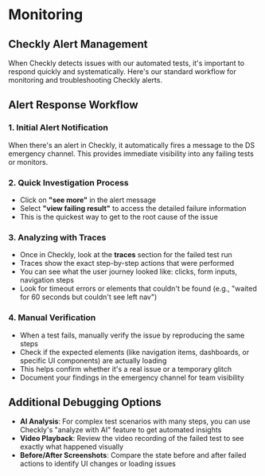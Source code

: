 # Monitoring

## Checkly Alert Management

When Checkly detects issues with our automated tests, it's important to respond quickly and systematically. Here's our standard workflow for monitoring and troubleshooting Checkly alerts.

## Alert Response Workflow

### 1. **Initial Alert Notification**

When there's an alert in Checkly, it automatically fires a message to the DS emergency channel. This provides immediate visibility into any failing tests or monitors.

### 2. **Quick Investigation Process**

- Click on **"see more"** in the alert message
- Select **"view failing result"** to access the detailed failure information
- This is the quickest way to get to the root cause of the issue

### 3. **Analyzing with Traces**

- Once in Checkly, look at the **traces** section for the failed test run
- Traces show the exact step-by-step actions that were performed
- You can see what the user journey looked like: clicks, form inputs, navigation steps
- Look for timeout errors or elements that couldn't be found (e.g., "waited for 60 seconds but couldn't see left nav")

### 4. **Manual Verification**

- When a test fails, manually verify the issue by reproducing the same steps
- Check if the expected elements (like navigation items, dashboards, or specific UI components) are actually loading
- This helps confirm whether it's a real issue or a temporary glitch
- Document your findings in the emergency channel for team visibility

## Additional Debugging Options

- **AI Analysis**: For complex test scenarios with many steps, you can use Checkly's "analyze with AI" feature to get automated insights
- **Video Playback**: Review the video recording of the failed test to see exactly what happened visually
- **Before/After Screenshots**: Compare the state before and after failed actions to identify UI changes or loading issues
